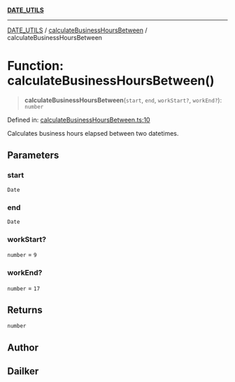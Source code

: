 [**DATE_UTILS**](../../README.md)

***

[DATE_UTILS](../../README.md) / [calculateBusinessHoursBetween](../README.md) / calculateBusinessHoursBetween

# Function: calculateBusinessHoursBetween()

> **calculateBusinessHoursBetween**(`start`, `end`, `workStart?`, `workEnd?`): `number`

Defined in: [calculateBusinessHoursBetween.ts:10](https://github.com/dailker/everyutil/blob/bb767aea9d58118889b305a48f8f36431b1abbeb/src/date/calculateBusinessHoursBetween.ts#L10)

Calculates business hours elapsed between two datetimes.

## Parameters

### start

`Date`

### end

`Date`

### workStart?

`number` = `9`

### workEnd?

`number` = `17`

## Returns

`number`

## Author

## Dailker
